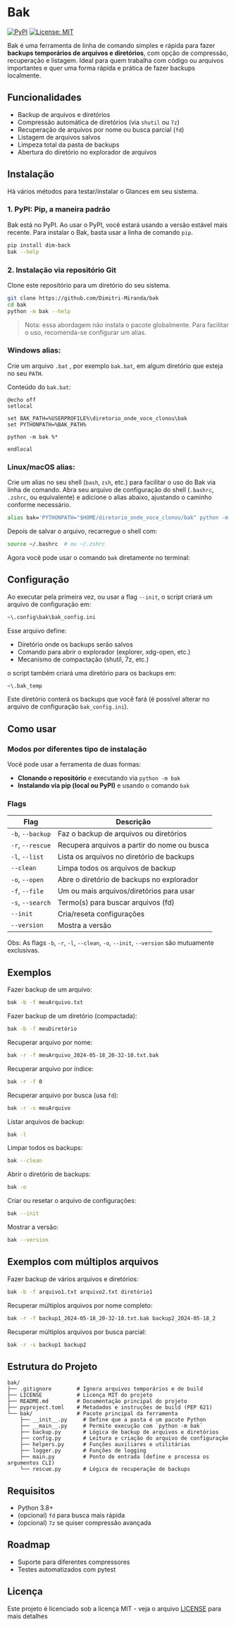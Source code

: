 # Bak

[![PyPI](https://img.shields.io/pypi/v/dim-bak)](https://pypi.org/project/dim-bak/)
[![License: MIT](https://img.shields.io/badge/License-MIT-yellow.svg)](LICENSE)

Bak é uma ferramenta de linha de comando simples e rápida para fazer **backups temporários de arquivos e diretórios**, com opção de compressão, recuperação e listagem. Ideal para quem trabalha com código ou arquivos importantes e quer uma forma rápida e prática de fazer backups localmente.

## Funcionalidades

- Backup de arquivos e diretórios
- Compressão automática de diretórios (via `shutil` ou `7z`)
- Recuperação de arquivos por nome ou busca parcial (`fd`)
- Listagem de arquivos salvos
- Limpeza total da pasta de backups
- Abertura do diretório no explorador de arquivos

## Instalação

Há vários métodos para testar/instalar o Glances em seu sistema.

### 1. PyPI: Pip, a maneira padrão
Bak está no PyPI. Ao usar o PyPI, você estará usando a versão estável mais recente.
Para instalar o Bak, basta usar a linha de comando `pip`.

```bash
pip install dim-back
bak --help
```

### 2. Instalação via repositório Git
Clone este repositório para um diretório do seu sistema.

```bash
git clone https://github.com/Dimitri-Miranda/bak
cd bak
python -m bak --help
```
> Nota: essa abordagem não instala o pacote globalmente. Para facilitar o uso, recomenda-se configurar um alias.

### Windows alias:

Crie um arquivo `.bat` , por exemplo `bak.bat`, em algum diretório que esteja no seu `PATH`.

Conteúdo do `bak.bat`:

```batch
@echo off
setlocal

set BAK_PATH=%USERPROFILE%\diretorio_onde_voce_clonou\bak
set PYTHONPATH=%BAK_PATH%

python -m bak %*

endlocal
```

### Linux/macOS alias:

Crie um alias no seu shell (`bash`, `zsh`, etc.) para facilitar o uso do Bak via linha de comando.
Abra seu arquivo de configuração do shell (`.bashrc`, `.zshrc`, ou equivalente) e adicione o alias abaixo, ajustando o caminho conforme necessário.

```bash
alias bak='PYTHONPATH="$HOME/diretorio_onde_voce_clonou/bak" python -m bak'
```
Depois de salvar o arquivo, recarregue o shell com:
```bash
source ~/.bashrc  # ou ~/.zshrc
```
Agora você pode usar o comando `bak` diretamente no terminal:

## Configuração

Ao executar pela primeira vez, ou usar a flag `--init`, o script criará um arquivo de configuração em:

```bash
~\.config\bak\bak_config.ini
```
Esse arquivo define:

- Diretório onde os backups serão salvos
- Comando para abrir o explorador (explorer, xdg-open, etc.)
- Mecanismo de compactação (shutil, 7z, etc.)

o script também criará uma diretório para os backups em:

```bash
~\.bak_temp
```
Este diretório conterá os backups que você fará (é possível alterar no arquivo de configuração `bak_config.ini`).

## Como usar

### Modos por diferentes tipo de instalação

Você pode usar a ferramenta de duas formas:

- **Clonando o repositório** e executando via `python -m bak`
- **Instalando via pip (local ou PyPI)** e usando o comando `bak`

### Flags

| Flag              | Descrição                                     |
|-------------------|-----------------------------------------------|
| `-b`, `--backup`  | Faz o backup de arquivos ou diretórios        |
| `-r`, `--rescue`  | Recupera arquivos a partir do nome ou busca   |
| `-l`, `--list`    | Lista os arquivos no diretório de backups     | 
| `--clean`         | Limpa todos os arquivos de backup             |
| `-o`, `--open`    | Abre o diretório de backups no explorador     |
| `-f`, `--file`    | Um ou mais arquivos/diretórios para usar      |
| `-s`, `--search`  | Termo(s) para buscar arquivos (fd)            |
| `--init`          | Cria/reseta configurações                     |
| `--version`       | Mostra a versão                               |

Obs: As flags `-b`, `-r`, `-l`, `--clean`, `-o`, `--init`, `--version` são mutuamente exclusivas.

## Exemplos

Fazer backup de um arquivo:
```bash
bak -b -f meuArquivo.txt
```

Fazer backup de um diretório (compactada):
```bash
bak -b -f meuDiretório
```

Recuperar arquivo por nome:
```bash
bak -r -f meuArquivo_2024-05-18_20-32-10.txt.bak
```

Recuperar arquivo por índice:
```bash
bak -r -f 0
```

Recuperar arquivo por busca (usa `fd`):
```bash
bak -r -s meuArquivo
```

Listar arquivos de backup:
```bash
bak -l
```

Limpar todos os backups:
```bash
bak --clean
```

Abrir o diretório de backups:
```bash
bak -o
```

Criar ou resetar o arquivo de configurações:
```bash
bak --init
```

Mostrar a versão:
```bash
bak --version
```

## Exemplos com múltiplos arquivos

Fazer backup de vários arquivos e diretórios:
```bash
bak -b -f arquivo1.txt arquivo2.txt diretório1
```

Recuperar múltiplos arquivos por nome completo:
```bash
bak -r -f backup1_2024-05-18_20-32-10.txt.bak backup2_2024-05-18_2
```

Recuperar múltiplos arquivos por busca parcial:
```bash
bak -r -s backup1 backup2
```

## Estrutura do Projeto

```
bak/
├── .gitignore        # Ignora arquivos temporários e de build
├── LICENSE           # Licença MIT do projeto
├── README.md         # Documentação principal do projeto
├── pyproject.toml    # Metadados e instruções de build (PEP 621)
└── bak/              # Pacote principal da ferramenta
    ├── __init__.py     # Define que a pasta é um pacote Python
    ├── __main__.py     # Permite execução com `python -m bak`
    ├── backup.py       # Lógica de backup de arquivos e diretórios
    ├── config.py       # Leitura e criação do arquivo de configuração
    ├── helpers.py      # Funções auxiliares e utilitárias
    ├── logger.py       # Funções de logging
    ├── main.py         # Ponto de entrada (define e processa os argumentos CLI)
    └── rescue.py       # Lógica de recuperação de backups
```

## Requisitos

- Python 3.8+
- (opcional) `fd` para busca mais rápida
- (opcional) `7z` se quiser compressão avançada

## Roadmap

- Suporte para diferentes compressores
- Testes automatizados com pytest

## Licença

Este projeto é licenciado sob a licença MIT - veja o arquivo [LICENSE](LICENSE) para mais detalhes